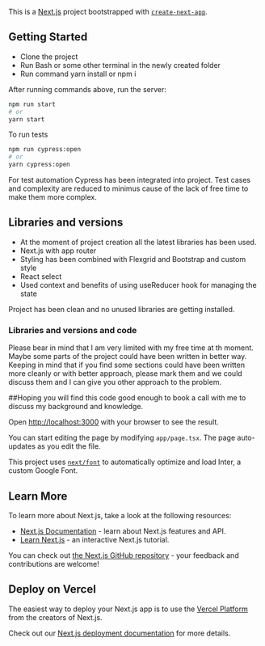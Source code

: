 This is a [Next.js](https://nextjs.org/) project bootstrapped with [`create-next-app`](https://github.com/vercel/next.js/tree/canary/packages/create-next-app).

## Getting Started

- Clone the project
- Run Bash or some other terminal in the newly created folder
- Run command yarn install or npm i

After running commands above, run the server:

```bash
npm run start
# or
yarn start
```

To run tests

```bash
npm run cypress:open
# or
yarn cypress:open
```

For test automation Cypress has been integrated into project. Test cases and complexity are reduced to minimus cause of the lack of free time to make them more complex.

## Libraries and versions

- At the moment of project creation all the latest libraries has been used.
- Next.js with app router
- Styling has been combined with Flexgrid and Bootstrap and custom style
- React select
- Used context and benefits of using useReducer hook for managing the state

Project has been clean and no unused libraries are getting installed.

### Libraries and versions and code

Please bear in mind that I am very limited with my free time at th moment. Maybe some parts of the project could have been written in better way. Keeping in mind that if you find some sections could have been written more cleanly or with better approach, please mark them and we could discuss them and I can give you other approach to the problem.

##Hoping you will find this code good enough to book a call with me to discuss my background and knowledge.

Open [http://localhost:3000](http://localhost:3000) with your browser to see the result.

You can start editing the page by modifying `app/page.tsx`. The page auto-updates as you edit the file.

This project uses [`next/font`](https://nextjs.org/docs/basic-features/font-optimization) to automatically optimize and load Inter, a custom Google Font.

## Learn More

To learn more about Next.js, take a look at the following resources:

- [Next.js Documentation](https://nextjs.org/docs) - learn about Next.js features and API.
- [Learn Next.js](https://nextjs.org/learn) - an interactive Next.js tutorial.

You can check out [the Next.js GitHub repository](https://github.com/vercel/next.js/) - your feedback and contributions are welcome!

## Deploy on Vercel

The easiest way to deploy your Next.js app is to use the [Vercel Platform](https://vercel.com/new?utm_medium=default-template&filter=next.js&utm_source=create-next-app&utm_campaign=create-next-app-readme) from the creators of Next.js.

Check out our [Next.js deployment documentation](https://nextjs.org/docs/deployment) for more details.
